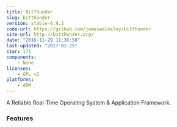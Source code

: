 ```yaml
---
title: BitThunder
slug: bitthunder
version: stable-0.9.2
code-url: https://github.com/jameswalmsley/bitthunder
site-url: http://bitthunder.org/
date: "2016-11-29 11:36:58"
last-updated: "2017-01-25"
star: 171
components:
    - None
licenses:
    - GPL v2
platforms:
    - ARM
---
```

A Reliable Real-Time Operating System & Application Framework.

<!--more-->

### Features

<!--github-projects-->
